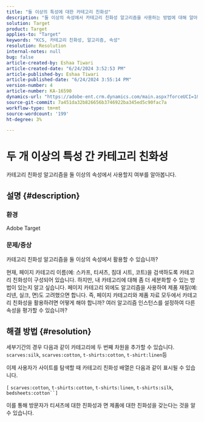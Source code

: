 ```yaml
---
title: "둘 이상의 특성에 대한 카테고리 친화성"
description: "둘 이상의 속성에서 카테고리 친화성 알고리즘을 사용하는 방법에 대해 알아봅니다."
solution: Target
product: Target
applies-to: "Target"
keywords: "KCS, 카테고리 친화성, 알고리즘, 속성"
resolution: Resolution
internal-notes: null
bug: false
article-created-by: Eshaa Tiwari
article-created-date: "6/24/2024 3:52:53 PM"
article-published-by: Eshaa Tiwari
article-published-date: "6/24/2024 3:55:14 PM"
version-number: 4
article-number: KA-16590
dynamics-url: "https://adobe-ent.crm.dynamics.com/main.aspx?forceUCI=1&pagetype=entityrecord&etn=knowledgearticle&id=edfba1cc-4132-ef11-8409-6045bd029b18"
source-git-commit: 7a451da32b826656b3746922ba345ed5c90fac7a
workflow-type: tm+mt
source-wordcount: '199'
ht-degree: 3%

---
```


# 두 개 이상의 특성 간 카테고리 친화성


카테고리 친화성 알고리즘을 둘 이상의 속성에서 사용할지 여부를 알아봅니다.

## 설명 {#description}


### <b>환경</b>

Adobe Target

### <b>문제/증상</b>

카테고리 친화성 알고리즘을 둘 이상의 속성에서 활용할 수 있습니까?

현재, 페이지 카테고리 이름(예: 스카프, 티셔츠, 침대 시트, 코트)을 검색하도록 카테고리 친화성이 구성되어 있습니다. 하지만, 내 카테고리에 대해 좀 더 세분화할 수 있는 방법이 있는지 알고 싶습니다. 페이지 카테고리 외에도 알고리즘을 사용하여 제품 재질(예: 리넨, 실크, 면)도 고려했으면 합니다. 즉, 페이지 카테고리와 제품 자료 모두에서 카테고리 친화성을 활용하려면 어떻게 해야 합니까? 여러 알고리즘 인스턴스를 설정하여 다른 속성을 평가할 수 있습니까?


## 해결 방법 {#resolution}


세부기간의 경우 다음과 같이 카테고리에 두 번째 차원을 추가할 수 있습니다. `scarves:silk`, `scarves:cotton`, `t-shirts:cotton`, `t-shirt:linen`등

이제 사용자가 사이트를 탐색할 때 카테고리 친화성 배열은 다음과 같이 표시될 수 있습니다.

`[` `scarves:cotton`, `t-shirts:cotton`, `t-shirts:linen`, `t-shirts:silk`, `bedsheets:cotton``]`

이를 통해 방문자가 티셔츠에 대한 친화성과 면 제품에 대한 친화성을 갖는다는 것을 알 수 있습니다.
